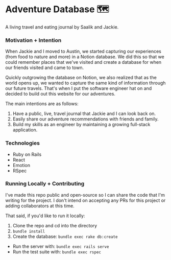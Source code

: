 # Adventure Database 🗺

A living travel and eating journal by Saalik and Jackie.

### Motivation + Intention

When Jackie and I moved to Austin, we started capturing our experiences (from food to nature and more) in a Notion database. We did this so that we could remember places that we've visited and create a database for when our friends visited and came to town. 

Quickly outgrowing the database on Notion, we also realized that as the world opens up, we wanted to capture the same kind of information through our future travels. That's when I put the software engineer hat on and decided to build out this website for our adventures.

The main intentions are as follows:

1. Have a public, live, travel journal that Jackie and I can look back on. 
2. Easily share our adventure recommendations with friends and family.
3. Build my skills as an engineer by maintaining a growing full-stack application.

### Technologies

- Ruby on Rails
- React
- Emotion
- RSpec

### Running Locally + Contributing

I've made this repo public and open-source so I can share the code that I'm writing for the project. I don't intend on accepting any PRs for this project or adding collaborators at this time. 

That said, if you'd like to run it locally:

1. Clone the repo and cd into the directory
2. `bundle install`
3. Create the database: `bundle exec rake db:create`

- Run the server with: `bundle exec rails serve`
- Run the test suite with: `bundle exec rspec`
